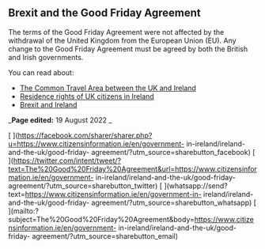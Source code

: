 ##  Brexit and the Good Friday Agreement

The terms of the Good Friday Agreement were not affected by the withdrawal of
the United Kingdom from the European Union (EU). Any change to the Good Friday
Agreement must be agreed by both the British and Irish governments.

You can read about:

  * [ The Common Travel Area between the UK and Ireland ](/en/government-in-ireland/ireland-and-the-uk/common-travel-area-between-ireland-and-the-uk/)
  * [ Residence rights of UK citizens in Ireland ](/en/government-in-ireland/ireland-and-the-uk/residence-rules-UK-citizens/)
  * [ Brexit and Ireland ](/en/government-in-ireland/ireland-and-the-uk/brexit-and-you/)

_**Page edited:** 19 August 2022 _

[
](https://facebook.com/sharer/sharer.php?u=https://www.citizensinformation.ie/en/government-
in-ireland/ireland-and-the-uk/good-friday-
agreement/?utm_source=sharebutton_facebook) [
](https://twitter.com/intent/tweet/?text=The%20Good%20Friday%20Agreement&url=https://www.citizensinformation.ie/en/government-
in-ireland/ireland-and-the-uk/good-friday-
agreement/?utm_source=sharebutton_twitter) [
](whatsapp://send?text=https://www.citizensinformation.ie/en/government-in-
ireland/ireland-and-the-uk/good-friday-
agreement/?utm_source=sharebutton_whatsapp) [
](mailto:?subject=The%20Good%20Friday%20Agreement&body=https://www.citizensinformation.ie/en/government-
in-ireland/ireland-and-the-uk/good-friday-
agreement/?utm_source=sharebutton_email) [ ](javascript:void\(0\))
